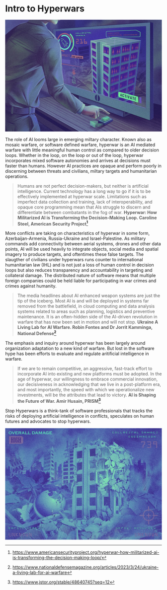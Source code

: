 # Intro to Hyperwars
![AI Targeting](target.jpg)

The role of AI looms large in emerging miltary character. Known also as mosaic warfare, or software defined warfare, hyperwar is an AI mediated warfare with little meaningful human control as compared to older decision loops. Whether in the loop, on the loop or out of the loop, hyperwar incorporates mixed software autonomies and arrives at decisions must faster than humans. However AI practices are opaque and perform poorly in discerning between threats and civilians, miltary targets and humanitarian operations.

> Humans are not perfect decision-makers, but neither is artificial intelligence. Current technology has a long way to go if it is to be effectively implemented at hyperwar scale. Limitations such as imperfect data collection and training, lack of interoperability, and opaque core programming mean that AIs struggle to discern and differentiate between combatants in the fog of war. **Hyperwar: How Militarized AI is Transforming the Decision-Making Loop. Caroline Steel, American Security Project[^1]**

More conflicts are taking on characteristics of hyperwar in some form, Azerbaijan-Armenia, Russia-Ukraine and Israel-Palestine. As military commands add connectivity between aerial systems, drones and other data points, AI will be used heavily to integrate objects, social media and spatial imagery to produce targets, and oftentimes these false targets. The slaugther of civilians under hyperwars runs counter to international humanitarian law (IHL) and is not just a loss of human control in decision loops but also reduces transparency and accountability in targeting and collateral damage. The distributed nature of software means that multiple foreign companies could be held liable for participating in war crimes and crimes against humanity.

> The media headlines about AI enhanced weapon systems are just the tip of the iceberg. Most AI is and will be deployed in systems far removed from the battlefield, in cloud computing and data analysis systems related to areas such as planning, logistics and preventive maintenance. It is an often-hidden side of the AI-driven revolution in warfare that has now been set in motion and will not stop. **Ukraine A Living Lab for AI Warfare. Robin Fontes and Dr Jorrit Kamminga, National Defense[^2]**

The emphasis and inquiry around hyperwar has been largely around organization adaptation to a new kind of warfare. But lost in the software hype has been efforts to evaluate and regulate aritificial intelligence in warfare.

> If we are to remain competitive, an aggressive, fast-track effort to incorporate AI into existing and new platforms must be adopted. In the age of hyperwar, our willingness to embrace commercial innovation, our decisiveness in acknowledging that we live in a post-platform era, and most importantly, the speed with which we operationalize new investments, will be the attributes that lead to victory. **AI is Shaping the Future of War. Amir Husain, PRISM[^3]**

Stop Hyperwars is a think-tank of software professionals that tracks the risks of deploying artificial intelligence in conflicts, speculates on human futures and advocates to stop hyperwars.

[^1]: https://www.americansecurityproject.org/hyperwar-how-militarized-ai-is-transforming-the-decision-making-loop/
[^2]: https://www.nationaldefensemagazine.org/articles/2023/3/24/ukraine-a-living-lab-for-ai-warfare
[^3]: https://www.jstor.org/stable/48640745?seq=12

![Nakba](nakba.jpg)
